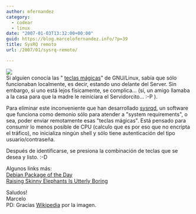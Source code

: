 ```yaml
---
author: mfernandez
category:
  - codear
  - linux
date: "2007-01-03T13:32:00+00:00"
guid: https://blog.marcelofernandez.info/?p=39
title: SysRQ remoto
url: /2007/01/sysrq-remoto/

---
```

[![](http://upload.wikimedia.org/wikipedia/commons/6/6c/My_Opera_Server_Back.jpg)](http://upload.wikimedia.org/wikipedia/commons/6/6c/My_Opera_Server_Back.jpg)  
Si alguien conocía las " [teclas mágicas](http://aplawrence.com/Words2005/2005_04_13.html)" de GNU/Linux, sabía que sólo funcionaban localmente, es decir, estando uno delante del Server. Sin embargo, si uno está lejos físicamente, se complica... (sí, un amigo llamaba a la casa para que la madre le reiniciara el Servidorcito... :-P ).

Para eliminar este inconveniente que han desarrollado [sysrqd](http://julien.danjou.info/sysrqd.html), un software que funciona como demonio sólo para atender a "system requirements", o sea, poder enviar remotamente esas "teclas mágicas". Está pensado para consumir lo menos posible de CPU (calculo que es por eso que no encripta el tráfico), no inicializa ningún shell y sólo tiene autenticación del tipo usuario/contraseña.

Después de identificarse, se presiona la combinación de teclas que se desea y listo. :-D

Algunos links más:  
[Debian Package of the Day](http://debaday.debian.net/2007/01/03/sysrqd-small-daemon-to-manage-linux-sysrq-over-network/)  
[Raising Skinny Elephants Is Utterly Boring](http://es.wikipedia.org/wiki/Raising_Skinny_Elephants_Is_Utterly_Boring)

Saludos!  
Marcelo  
PD: Gracias [Wikipedia](http://www.wikipedia.org) por la imagen.
